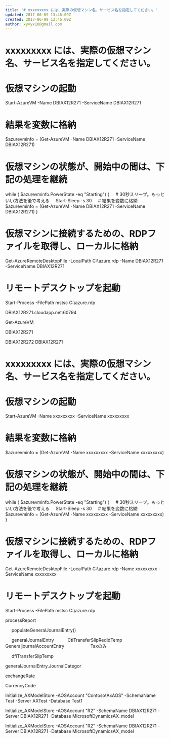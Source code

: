 ```yaml
---
title: '# xxxxxxxxx には、実際の仮想マシン名、サービス名を指定してください。'
updated: 2017-06-09 13:46:09Z
created: 2017-06-09 13:46:09Z
author: xyvyx10@gmail.com
---
```


# xxxxxxxxx には、実際の仮想マシン名、サービス名を指定してください。

# 仮想マシンの起動

Start-AzureVM -Name DBIAX12R271 -ServiceName DBIAX12R271

# 結果を変数に格納

$azurevminfo = (Get-AzureVM -Name DBIAX12R271 -ServiceName DBIAX12R271)

# 仮想マシンの状態が、開始中の間は、下記の処理を継続

while ( $azurevminfo.PowerState -eq "Starting")
{
    # 30秒スリープ。もっといい方法を後で考える
    Start-Sleep -s 30
    # 結果を変数に格納
    $azurevminfo = (Get-AzureVM -Name DBIAX12R271 -ServiceName DBIAX12R271)
}

# 仮想マシンに接続するための、RDPファイルを取得し、ローカルに格納

Get-AzureRemoteDesktopFile -LocalPath C:\azure.rdp -Name DBIAX12R271 -ServiceName DBIAX12R271

# リモートデスクトップを起動

Start-Process -FilePath mstsc C:\azure.rdp

DBIAX12R271.cloudapp.net:60794

Get-AzureVM

DBIAX12R271

DBIAX12R272
DBIAX12R271

# xxxxxxxxx には、実際の仮想マシン名、サービス名を指定してください。

# 仮想マシンの起動

Start-AzureVM -Name xxxxxxxxx -ServiceName xxxxxxxxx

# 結果を変数に格納

$azurevminfo = (Get-AzureVM -Name xxxxxxxxx -ServiceName xxxxxxxxx)

# 仮想マシンの状態が、開始中の間は、下記の処理を継続

while ( $azurevminfo.PowerState -eq "Starting")
{
    # 30秒スリープ。もっといい方法を後で考える
    Start-Sleep -s 30
    # 結果を変数に格納
    $azurevminfo = (Get-AzureVM -Name xxxxxxxxx -ServiceName xxxxxxxxx)
}

# 仮想マシンに接続するための、RDPファイルを取得し、ローカルに格納

Get-AzureRemoteDesktopFile -LocalPath C:\azure.rdp -Name xxxxxxxxx -ServiceName xxxxxxxxx

# リモートデスクトップを起動

Start-Process -FilePath mstsc C:\azure.rdp

processReport

     populateGeneralJournalEntry()

     generalJournalEntry
          CtiTransferSlipRedIdTemp
               GeneraljournalAccountEntry
                    Taxのみ

     dfiTransferSlipTemp

generalJournalEntry.JournalCategor

exchangeRate

CurrencyCode

Initialize_AXModelStore -AOSAccount "Contoso\AxAOS" -SchemaName Test -Server AXTest -Database Test1

Initialize_AXModelStore -AOSAccount "R2" -SchemaName DBIAX12R271 -Server DBIAX12R271 -Database MicrosoftDynamicsAX_model

Initialize_AXModelStore -AOSAccount "R2" -SchemaName DBIAX12R271 -Server DBIAX12R271 -Database MicrosoftDynamicsAX_model